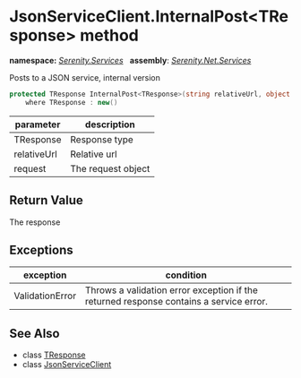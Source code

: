 # JsonServiceClient.InternalPost&lt;TResponse&gt; method
**namespace:** *[Serenity.Services](../../README.md#serenity.services-namespace)*   **assembly**: *[Serenity.Net.Services](../../README.md)*

Posts to a JSON service, internal version

```csharp
protected TResponse InternalPost<TResponse>(string relativeUrl, object request)
    where TResponse : new()
```

| parameter | description |
| --- | --- |
| TResponse | Response type |
| relativeUrl | Relative url |
| request | The request object |

## Return Value

The response

## Exceptions

| exception | condition |
| --- | --- |
| ValidationError | Throws a validation error exception if the returned response contains a service error. |

## See Also

* class [TResponse](../Serenity.Net.Services/../JsonServiceClient.TResponse.md)
* class [JsonServiceClient](../JsonServiceClient.md)